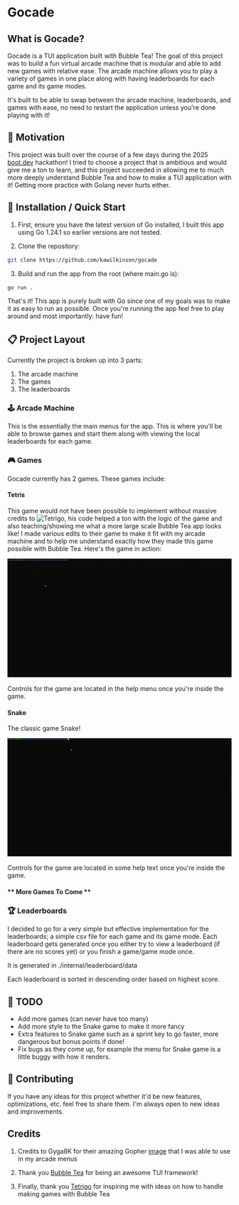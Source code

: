 # Gocade

## What is Gocade?

Gocade is a TUI application built with Bubble Tea! The goal of this project was to build a fun virtual arcade machine that is modular and able to add new games with relative ease. The arcade machine allows you to play a variety of games in one place along with having leaderboards for each game and its game modes.

It's built to be able to swap between the arcade machine, leaderboards, and games with ease, no need to restart the application unless you're done playing with it! 

## 🔔 Motivation

This project was built over the course of a few days during the 2025 [boot.dev](https://www.boot.dev/) hackathon! I tried to choose a project that is ambitious and would give me a ton to learn, and this project succeeded in allowing me to much more deeply understand Bubble Tea and how to make a TUI application with it! Getting more practice with Golang never hurts either.

## 🚀 Installation / Quick Start

1. First, ensure you have the latest version of Go installed, I built this app using Go 1.24.1 so earlier versions are not tested.

2. Clone the repository:

```sh
git clone https://github.com/kawilkinson/gocade
```

3. Build and run the app from the root (where main.go is):

```sh
go run .
```

That's it! This app is purely built with Go since one of my goals was to make it as easy to run as possible. Once you're running the app feel free to play around and most importantly: have fun!

## 📋 Project Layout

Currently the project is broken up into 3 parts:
1. The arcade machine
2. The games
3. The leaderboards 

### 🕹️ Arcade Machine
This is the essentially the main menus for the app. This is where you'll be able to browse games and start them along with viewing the local leaderboards for each game.

### 🎮 Games

Gocade currently has 2 games. These games include:

#### Tetris
This game would not have been possible to implement without massive credits to ![Tetrigo](https://github.com/Broderick-Westrope/tetrigo), his code helped a ton with the logic of the game and also teaching/showing me what a more large scale Bubble Tea app looks like! I made various edits to their game to make it fit with my arcade machine and to help me understand exactly how they made this game possible with Bubble Tea. Here's the game in action:

![tetris demo](./docs/Gocade_Tetris.gif)

Controls for the game are located in the help menu once you're inside the game.

#### Snake
The classic game Snake!

![snake demo](./docs/Gocade_Snake.gif)

Controls for the game are located in some help text once you're inside the game.

#### ** More Games To Come **

### 🏆 Leaderboards
I decided to go for a very simple but effective implementation for the leaderboards; a simple csv file for each game and its game mode. Each leaderboard gets generated once you either try to view a leaderboard (if there are no scores yet) or you finish a game/game mode once. 

It is generated in ./internal/leaderboard/data

Each leaderboard is sorted in descending order based on highest score.

## 📃 TODO
- Add more games (can never have too many)
- Add more style to the Snake game to make it more fancy
- Extra features to Snake game such as a sprint key to go faster, more dangerous but bonus points if done!
- Fix bugs as they come up, for example the menu for Snake game is a little buggy with how it renders.

## 🤝 Contributing
If you have any ideas for this project whether it'd be new features, optimizations, etc. feel free to share them. I'm always open to new ideas and improvements.

## Credits
1. Credits to Gyga8K for their amazing Gopher [image](https://forum.golangbridge.org/t/image-big-gopher/3489) that I was able to use in my arcade menus

2. Thank you [Bubble Tea](https://github.com/charmbracelet/bubbletea) for being an awesome TUI framework!

3. Finally, thank you [Tetrigo](https://github.com/Broderick-Westrope/tetrigo) for inspiring me with ideas on how to handle making games with Bubble Tea
